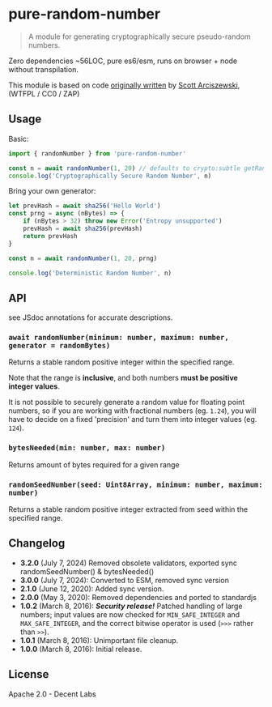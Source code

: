 # pure-random-number

> A module for generating cryptographically secure pseudo-random numbers.

Zero dependencies ~56LOC, pure es6/esm, runs on browser + node without transpilation.

This module is based on code [originally written](https://gist.github.com/sarciszewski/88a7ed143204d17c3e42) by [Scott Arciszewski](https://github.com/sarciszewski), (WTFPL / CC0 / ZAP)

## Usage

Basic:

```js
import { randomNumber } from 'pure-random-number'

const n = await randomNumber(1, 20) // defaults to crypto:subtle getRandomValues()
console.log('Cryptographically Secure Random Number', n)
```

Bring your own generator:

```js
let prevHash = await sha256('Hello World')
const prng = async (nBytes) => {
    if (nBytes > 32) throw new Error('Entropy unsupported')
    prevHash = await sha256(prevHash)
    return prevHash
}

const n = await randomNumber(1, 20, prng)

console.log('Deterministic Random Number', n)
```

## API

see JSdoc annotations for accurate descriptions.

### `await randomNumber(minimum: number, maximum: number, generator = randomBytes)`

Returns a stable random positive integer within the specified range.

Note that the range is __inclusive__, and both numbers __must be positive integer values__.

It is not possible to securely generate a random value for floating point numbers, so if you are working with fractional numbers (eg. `1.24`), you will have to decide on a fixed 'precision' and turn them into integer values (eg. `124`).

### `bytesNeeded(min: number, max: number)`

Returns amount of bytes required for a given range

### `randomSeedNumber(seed: Uint8Array, minimum: number, maximum: number)`

Returns a stable random positive integer extracted from seed within the specified range.


## Changelog
* **3.2.0** (July 7, 2024) Removed obsolete validators, exported sync randomSeedNumber() & bytesNeeded()
* **3.0.0** (July 7, 2024): Converted to ESM, removed sync version
* **2.1.0** (June 12, 2020): Added sync version.
* __2.0.0__ (May 3, 2020): Removed dependencies and ported to standardjs
* __1.0.2__ (March 8, 2016): __*Security release!*__ Patched handling of large numbers; input values are now checked for `MIN_SAFE_INTEGER` and `MAX_SAFE_INTEGER`, and the correct bitwise operator is used (`>>>` rather than `>>`).
* __1.0.1__ (March 8, 2016): Unimportant file cleanup.
* __1.0.0__ (March 8, 2016): Initial release.

## License

Apache 2.0 - Decent Labs
